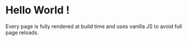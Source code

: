 # Hello World !

Every page is fully rendered at build time and uses vanilla JS to avoid full page reloads.